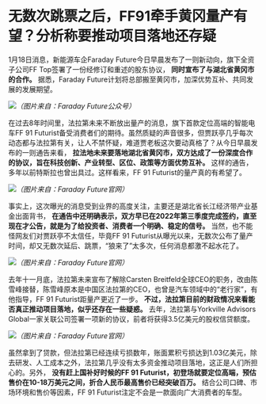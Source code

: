 # 无数次跳票之后，FF91牵手黄冈量产有望？分析称要推动项目落地还存疑

1月18日消息，新能源车企Faraday Future今日早晨发布了一则新动向，旗下全资子公司FF Top签署了一份经修订和重述的股东协议，
**同时宣布了与湖北省黄冈市的合作。** 据悉，Faraday Future计划将总部搬至黄冈市，加深优势互补、共同发展的发展期望。

![](https://inews.gtimg.com/news_bt/O-59WvxdvA7kHe4t_iVS6yBV0li007HJsWqbJS2CB5C-gAA/1000)_（图片来自：Faraday
Future公众号）_

在过去8年时间里，法拉第未来不断放出量产的消息，旗下首款定位高端的智能电车FF 91
Futurist备受消费者们的期待。虽然质疑的声音很多，但贾跃亭几乎每次动态都与法拉第有关，让人不禁怀疑，难道贾老板这次要动真格了？从今日早晨发布的一则通告来看，
**拉法地未来要落地湖北省黄冈市，双方达成了一份深度合作的协议，旨在科技创新、产业转型、区位、政策等方面优势互补。**
这样的通告，多年以前特斯拉也曾出具过。这样看来，FF 91 Futurist的量产真的有希望了。

![](https://inews.gtimg.com/news_bt/OGu6BA_Wors_jNSIdlvPeCbreHyHymA9MlJPbNUHPFcN4AA/1000)_（图片来自：Faraday
Future官网）_

事实上，这次曝光的消息受到业界的高度关注，主要还是湖北省长江经济带产业基金出面背书，
**在通告中还明确表示，双方早已在2022年第三季度完成签约，直至现在才公告，就是为了给投资者、消费者一个明确、稳定的信号。**
当然，也不能怪网友们对贾跃亭不太信任，毕竟FF 91
Futurist从曝光以来，无数次公布了量产时间，却又无数次延后、跳票，“狼来了”太多次，任何消息都激不起水花了。

![](https://inews.gtimg.com/news_bt/OhBzbXw0mrjiS9htlvVQw3La6xPTW1GoCXYY88CrJTR4gAA/1000)_（图片来自：Faraday
Future官网）_

去年十一月底，法拉第未来宣布了解除Carsten
Breitfeld全球CEO的职务，改由陈雪峰接替，陈雪峰原本是中国区法拉第的CEO，也曾是汽车领域中的“老行家”，有他指导，FF 91
Futurist距量产更近了一步。 **不过，法拉第目前的财政情况来看能否真正推动项目落地，似乎还存在一些疑惑。** 去年，法拉第与Yorkville
Advisors Global一家关联公司签署一项新的协议，前者将获得3.5亿美元的股权信贷额度。

![](https://inews.gtimg.com/news_bt/OSKaJbNklCVd4DK98dHiw0ySBinNJkOjQNRBxVBAFbCAgAA/1000)_（图片来自：Faraday
Future官网）_

虽然拿到了贷款，但法拉第已经连续亏损数年，账面累积亏损达到1.03亿美元，除去研发、人工成本之外，法拉第几乎没有太多资金推动项目落地，这正是人们所担心的。另外，
**没有赶上国补好时候的FF 91 Futurist，初登场就要定位高端，预估售价在10-18万美元之间，折合人民币最高售价已经突破百万。**
结合公司口碑、市场环境和售价等因素，FF 91 Futurist注定不会是一款面向广大消费者的车型。

